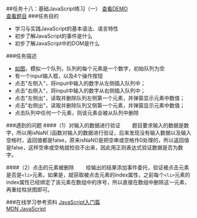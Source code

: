 ##任务十八：基础JavaScript练习（一）
[查看DEMO](https://rawgit.com/cjlalala/2016-IFE/master/phase02/task18/task18.html)<br>
[查看题目](http://ife.baidu.com/2016/task/detail?taskId=18)
###任务目的
* 学习与实践JavaScript的基本语法、语言特性
* 初步了解JavaScript的事件是什么
* 初步了解JavaScript中的DOM是什么

###任务描述
* [如图](http://7xrp04.com1.z0.glb.clouddn.com/task_2_18_1.jpg)，模拟一个队列，队列的每个元素是一个数字，初始队列为空
* 有一个input输入框，以及4个操作按钮
* 点击"左侧入"，将input中输入的数字从左侧插入队列中；
* 点击"右侧入"，将input中输入的数字从右侧插入队列中；
* 点击"左侧出"，读取并删除队列左侧第一个元素，并弹窗显示元素中数值；
* 点击"右侧出"，读取并删除队列又侧第一个元素，并弹窗显示元素中数值；
* 点击队列中任何一个元素，则该元素会被从队列中删除

###遇到的问题
####（1）对输入的数据进行验证
　　题目要求输入的数据是数字，所以用isNaN( )函数对输入的数据进行验证，后来发现没有输入数据以及输入空格时，返回值都是false，原来isNaN()是把空串或空格作0处理的，所以返回值是false，这样空串或空格就检验不出来，因此用正则表达式验证数据是否为数字。

####（2）点击的元素被删除
　　给输出的结果添加事件委托，验证被点击元素是否是```<li>```元素，如果是，就获取被点击元素的index属性，之前每个```<li>```元素的index属性已经绑定了该元素在数组中的序号，所以直接在数组中删除这一元素，再重绘柱状图即可。

###在线学习参考资料
[JavaScript入门篇](http://www.imooc.com/learn/36)<br>
[MDN JavaScript](http://www.imooc.com/learn/36)
